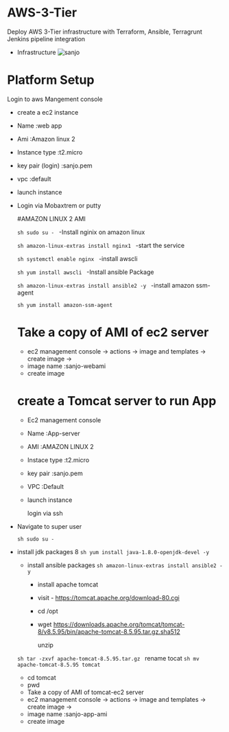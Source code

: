 # AWS-3-Tier
Deploy AWS 3-Tier infrastructure with Terraform, Ansible, Terragrunt Jenkins pipeline integration

- Infrastructure
![sanjo](https://github.com/Sanjo-varghese/AWS-3-Tier/assets/116708794/1a6813cb-54a0-48fd-9895-1e5f1dc213f0)

# Platform Setup
  Login to aws Mangement console
  - create a ec2 instance
  - Name :web app
  - Ami :Amazon linux 2
  - Instance type :t2.micro
  - key pair (login) :sanjo.pem
  - vpc :default
  - launch instance
- Login via Mobaxtrem or putty

  #AMAZON LINUX 2 AMI
  
  ``sh
  sudo su -
  ``
  -Install nginix on amazon linux
  
  ``sh
  amazon-linux-extras install nginx1
  ``
  -start the service
  
  ``sh
  systemctl enable nginx
  ``
  -install awscli
  
  ``sh
  yum install awscli
  ``
  -Install ansible Package
  
  ``sh
  amazon-linux-extras install ansible2 -y
  ``
  -install amazon ssm-agent
  
  ``sh
  yum install amazon-ssm-agent
  ``
  
  # Take a copy of AMI of ec2 server
   - ec2 management console -> actions -> image and templates -> create image -> 
   - image name :sanjo-webami
   - create image
     
   # create a Tomcat server to run App
  - Ec2 management console
  - Name :App-server
  - AMI :AMAZON LINUX 2
  - Instace type :t2.micro
  - key pair :sanjo.pem
  - VPC :Default
  - launch instance

     login via ssh
 - Navigate to super user
   
   ``sh
sudo su -
``
- install jdk packages 8
  ``sh
  yum install java-1.8.0-openjdk-devel -y
  ``
  - install ansible packages
    ``sh
    amazon-linux-extras install ansible2 -y
    ``
    - install apache tomcat
    - visit - https://tomcat.apache.org/download-80.cgi
    - cd /opt
    - wget https://downloads.apache.org/tomcat/tomcat-8/v8.5.95/bin/apache-tomcat-8.5.95.tar.gz.sha512
      
      unzip 
   
  ``sh
  tar -zxvf apache-tomcat-8.5.95.tar.gz
  ``
   rename tocat
  ``sh
  mv apache-tomcat-8.5.95 tomcat
  ``
  - cd tomcat
  - pwd
  - 
    Take a copy of AMI of tomcat-ec2 server
   - ec2 management console -> actions -> image and templates -> create image -> 
   - image name :sanjo-app-ami
   - create image
    
  
  
  
     
